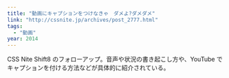```yaml
---
title: "動画にキャプションをつけなきゃ　ダメよ?ダメダメ"
link: "http://cssnite.jp/archives/post_2777.html"
tags:
  - "動画"
year: 2014
---
```


CSS Nite Shift8 のフォローアップ。音声や状況の書き起こし方や、YouTube でキャプションを付ける方法などが具体的に紹介されている。
